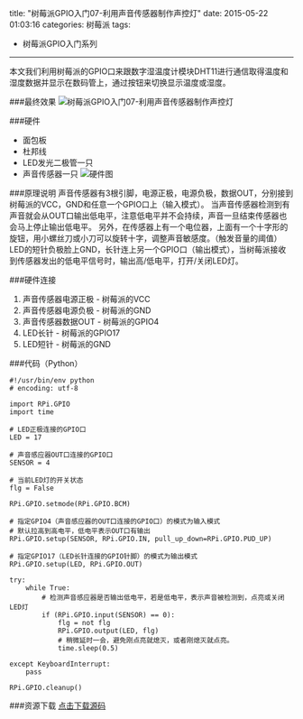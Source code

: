 title: "树莓派GPIO入门07-利用声音传感器制作声控灯"
date: 2015-05-22 01:03:16
categories: 树莓派
tags:
- 树莓派GPIO入门系列
---
本文我们利用树莓派的GPIO口来跟数字湿温度计模块DHT11进行通信取得温度和湿度数据并显示在数码管上，通过按钮来切换显示温度或湿度。
<!-- more -->
###最终效果
![树莓派GPIO入门07-利用声音传感器制作声控灯](xg.jpg)

###硬件
- 面包板
- 杜邦线
- LED发光二极管一只
- 声音传感器一只
![硬件图](hardware.jpg)

###原理说明
声音传感器有3根引脚，电源正极，电源负极，数据OUT，分别接到树莓派的VCC，GND和任意一个GPIO口上（输入模式）。
当声音传感器检测到有声音就会从OUT口输出低电平，注意低电平并不会持续，声音一旦结束传感器也会马上停止输出低电平。
另外，在传感器上有一个电位器，上面有一个十字形的旋钮，用小螺丝刀或小刀可以旋转十字，调整声音敏感度。（触发音量的阈值）
LED的短针负极脸上GND，长针连上另一个GPIO口（输出模式），当树莓派接收到传感器发出的低电平信号时，输出高/低电平，打开/关闭LED灯。

###硬件连接
1. 声音传感器电源正极 - 树莓派的VCC
1. 声音传感器电源负极 - 树莓派的GND
1. 声音传感器数据OUT - 树莓派的GPIO4
1. LED长针 - 树莓派的GPIO17
1. LED短针 - 树莓派的GND

###代码（Python）
```
#!/usr/bin/env python
# encoding: utf-8

import RPi.GPIO
import time

# LED正极连接的GPIO口
LED = 17

# 声音感应器OUT口连接的GPIO口
SENSOR = 4

# 当前LED灯的开关状态
flg = False

RPi.GPIO.setmode(RPi.GPIO.BCM)

# 指定GPIO4（声音感应器的OUT口连接的GPIO口）的模式为输入模式
# 默认拉高到高电平，低电平表示OUT口有输出
RPi.GPIO.setup(SENSOR, RPi.GPIO.IN, pull_up_down=RPi.GPIO.PUD_UP)

# 指定GPIO17（LED长针连接的GPIO针脚）的模式为输出模式
RPi.GPIO.setup(LED, RPi.GPIO.OUT)

try:
	while True:
		# 检测声音感应器是否输出低电平，若是低电平，表示声音被检测到，点亮或关闭LED灯
		if (RPi.GPIO.input(SENSOR) == 0):
			flg = not flg
			RPi.GPIO.output(LED, flg)
			# 稍微延时一会，避免刚点亮就熄灭，或者刚熄灭就点亮。
			time.sleep(0.5)

except KeyboardInterrupt:
	pass

RPi.GPIO.cleanup()
```

###资源下载
[点击下载源码](prog.py "源码下载")